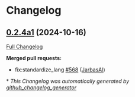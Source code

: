 # Changelog

## [0.2.4a1](https://github.com/OpenVoiceOS/ovos-core/tree/0.2.4a1) (2024-10-16)

[Full Changelog](https://github.com/OpenVoiceOS/ovos-core/compare/0.2.3...0.2.4a1)

**Merged pull requests:**

- fix:standardize\_lang [\#568](https://github.com/OpenVoiceOS/ovos-core/pull/568) ([JarbasAl](https://github.com/JarbasAl))



\* *This Changelog was automatically generated by [github_changelog_generator](https://github.com/github-changelog-generator/github-changelog-generator)*
